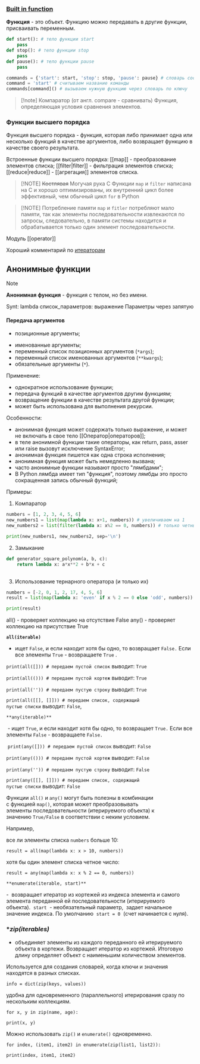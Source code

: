 
### [Built in function](https://docs.python.org/3/library/functions.html#all)
**Функция** - это объект. Функцию можно передавать в другие функции, присваивать переменным.
```python
def start(): # тело функции start 
	pass 
def stop(): # тело функции stop 
	pass 
def pause(): # тело функции pause 
	pass

commands = {'start': start, 'stop': stop, 'pause': pause} # словарь соответствия команда → функция
command = 'start' # считываем название команды
commands[command]() # вызываем нужную функцию через словарь по ключу

```
>[!note] Компаратор (от англ. compare - сравнивать)
>Функция, определяющая условия сравнения элементов.

### Функции высшего порядка

Функция высшего порядка - функция, которая либо принимает одна или несколько функций в качестве аргументов, либо возвращает функцию в качестве своего результата. 

Встроенные функции высшего порядка:
[[map]] - преобразование элементов списка;
[[filter|filter]] - фильтрация элементов списка;
[[reduce|reduce]] - [[агрегация]] элементов списка.


> [!NOTE] ~~Костлявая~~ Могучая рука C
> Функции `map` и `filter` написана на C и хорошо оптимизированы, их внутренний цикл более эффективный, чем обычный цикл `for` в Python


> [!NOTE] Потребление памяти
> `map` и `fitler` потребляют мало памяти, так как элементы последовательности извлекаются по запросы, следовательно, в памяти системы находится и обрабатывается только один элемент последовательности.



Модуль [[operator]]

Хороший комментарий по [итераторам](https://stepik.org/lesson/511145/step/1?discussion=5541612&unit=503343)

## Анонимные функции

>[!note]
> **Анонимная функция** - функция с телом, но без имени.
> 
> Synt: lambda список_параметров: выражение
> Параметры через запятую

#### Передача аргументов
* позиционные аргументы;
- именованные аргументы;
- переменный список позиционных аргументов (`*args`);
- переменный список именованных аргументов (`**kwargs`);
- обязательные аргументы (`*`).

Применение:
* однократное использование  функции;
* передача функций в качестве аргументов другим функциям;
* возвращение функции в качестве результата другой функции;
* может быть использована для выполнения рекурсии.

Особенности:
* анонимная функция может содержать только выражение, и может не включать в свое тело [[Оператор|операторов]];
* в теле анонимной функции такие операторы, как return, pass, asser или raise вызовут исключение SyntaxError;
* анонимная функция пишется как одна строка исполнения;
* анонимная функция может быть немедленно вызвана;
* часто анонимные функции называют просто "лямбдами";
* В Python лямбда имеет тип "функция", поэтому лямбды это просто сокращенная запись обычный функций;

Примеры:

1.  Компаратор
```python
numbers = [1, 2, 3, 4, 5, 6] 
new_numbers1 = list(map(lambda x: x+1, numbers)) # увеличиваем на 1 
new_numbers2 = list(filter(lambda x: x%2 == 0, numbers)) # только четные

print(new_numbers1, new_numbers2, sep='\n') 
```
2. Замыкание
```python
def generator_square_polynom(a, b, c):
	return lambda x: a*x**2 + b*x + c
	
```
3. Использование тернарного оператора (и только их)
```python
numbers = [-2, 0, 1, 2, 17, 4, 5, 6] 
result = list(map(lambda x: 'even' if x % 2 == 0 else 'odd', numbers)) 

print(result)
```


all() - проверяет коллекцию на отсутствие False
any() - проверяет коллекцию на присутствие True

**`all(iterable)`**

- ищет `False`, и если находит хотя бы одно, то возвращает `False.` Если все элементы `True` - возвращаете `True` .

`print(all([])) # передаем пустой список` выводит: `True`

`print(all(())) # передаем пустой кортеж` выводит: `True`

`print(all('')) # передаем пустую строку` выводит: `True`

`print(all([[], []])) # передаем список, содержащий пустые списки` выводит: `False`,

`**any(iterable)**`

 - ищет `True`, и если находит хотя бы одно, то возвращает `True.` Если все элементы `False` - возвращаете `False.`

 `print(any([])) # передаем пустой список` выводит: `False`

`print(any(())) # передаем пустой кортеж` выводит: `False`

`print(any('')) # передаем пустую строку` выводит: `False`

`print(any([[], []])) # передаем список, содержащий пустые списки` выводит: `False`

Функции `all()` и `any()` могут быть полезны в комбинации с функцией `map()`, которая может преобразовывать элементы последовательности (итерируемого объекта) к значению `True/False` в соответствии с неким условием.

Например, 

все ли элементы списка `numbers` больше 10:

`result = all(map(lambda x: x > 10, numbers))`

хотя бы один элемент списка четное число:

`result = any(map(lambda x: x % 2 == 0, numbers))`

`**enumerate(iterable, start)**`

-  возвращает итератор из кортежей из индекса элемента и самого элемента переданной ей последовательности (итерируемого объекта).  `start`  - необязательный параметр,  задает начальное значение индекса. По умолчанию  `start = 0`  (счет начинается с нуля).

### **zip(*iterables)**

- объединяет элементы из каждого переданного ей итерируемого объекта в кортежи. Возвращает итератор из кортежей. Итоговую длину определяет объект с наименьшим количеством элементов.

Используется для создания словарей, когда ключи и значения находятся в разных списках.

`info = dict(zip(keys, values))`

удобна для одновременного (параллельного) итерирования сразу по нескольким коллекциям.

`for x, y in zip(name, age):`

`print(x, y)`

Можно использовать `zip()` и `enumerate()` одновременно.

`for index, (item1, item2) in enumerate(zip(list1, list2)):`

`print(index, item1, item2)`